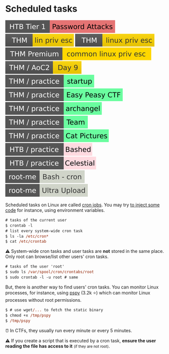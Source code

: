 # Scheduled tasks

[![password_attacks](../../../../_badges/htb/password_attacks.svg)](https://academy.hackthebox.com/course/preview/password-attacks)
[![linprivesc](../../../../_badges/thm/linprivesc.svg)](https://tryhackme.com/room/linprivesc)
[![linuxprivesc](../../../../_badges/thm/linuxprivesc.svg)](https://tryhackme.com/room/linuxprivesc)
[![commonlinuxprivesc](../../../../_badges/thmp/commonlinuxprivesc.svg)](https://tryhackme.com/room/commonlinuxprivesc)
[![adventofcyber2](../../../../_badges/thm/adventofcyber2/day9.svg)](https://tryhackme.com/room/adventofcyber2)
[![startup](../../../../_badges/thm-p/startup.svg)](https://tryhackme.com/room/startup)
[![easypeasyctf](../../../../_badges/thm-p/easypeasyctf.svg)](https://tryhackme.com/room/easypeasyctf)
[![archangel](../../../../_badges/thm-p/archangel.svg)](https://tryhackme.com/r/room/archangel)
[![teamcw](../../../../_badges/thm-p/teamcw.svg)](https://tryhackme.com/r/room/teamcw)
[![catpictures](../../../../_badges/thm-p/catpictures.svg)](https://tryhackme.com/r/room/catpictures)
[![bashed](../../../../_badges/htb-p/bashed.svg)](https://app.hackthebox.com/machines/Bashed)
[![celestial](../../../../_badges/htb-p/celestial.svg)](https://app.hackthebox.com/machines/Celestial)
[![bash_cron](../../../../_badges/rootme/app_script/bash_cron.svg)](https://www.root-me.org/en/Challenges/App-Script/Bash-cron)
[![ultra_upload](../../../../_badges/rootme/realist/ultra_upload.svg)](https://www.root-me.org/en/Challenges/Cracking/Godot-Mono)

<div class="row row-cols-lg-2"><div>

Scheduled tasks on Linux are called [cron jobs](/operating-systems/linux/_knowledge/index.md#cron-jobs). You may try [to inject some code](/cybersecurity/red-team/s4.privesc/linux/utils/injection.md) for instance, using environment variables.

```ps
# tasks of the current user
$ crontab -l
# list every system-wide cron task
$ ls -la /etc/cron*
$ cat /etc/crontab
```

⚠️ System-wide cron tasks and user tasks are **not** stored in the same place. Only root can browse/list other users' cron tasks.

```ps
# tasks of the user 'root'
$ sudo ls /var/spool/cron/crontabs/root
$ sudo crontab -l -u root # same
```
</div><div>

But, there is another way to find users' cron tasks. You can monitor Linux processes, for instance, using [pspy](https://github.com/DominicBreuker/pspy) (3.2k ⭐) which can monitor Linux processes without root permissions.

```ps
$ # use wget/... to fetch the static binary
$ chmod +x /tmp/pspy
$ /tmp/pspy
```

⏰ In CTFs, they usually run every minute or every 5 minutes.

⚠️ If you create a script that is executed by a cron task, **ensure the user reading the file has access to it** <small>(if they are not root)</small>.
</div></div>